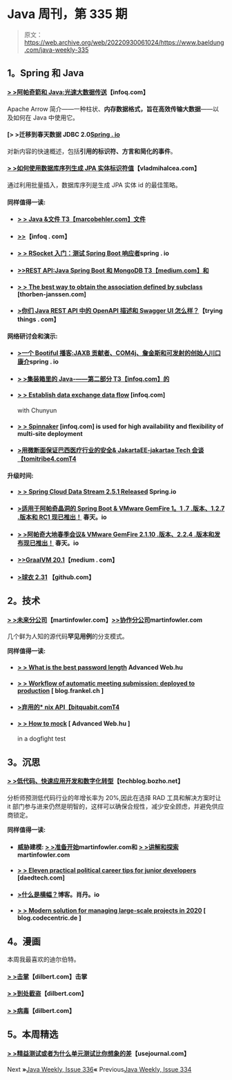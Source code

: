 # Java 周刊，第 335 期

> 原文：<https://web.archive.org/web/20220930061024/https://www.baeldung.com/java-weekly-335>

## 1。Spring 和 Java

#### [**> >阿帕奇箭和 Java:光速大数据传送**](https://web.archive.org/web/20220628132040/https://www.infoq.com/articles/apache-arrow-java/)【infoq.com】

Apache Arrow 简介——一种柱状、**内存数据格式，旨在高效传输大数据**——以及如何在 Java 中使用它。

#### [**> >迁移到春天数据 JDBC 2.0**[Spring . io](https://web.archive.org/web/20220628132040/https://spring.io/blog/2020/05/20/migrating-to-spring-data-jdbc-2-0)

对新内容的快速概述，包括**引用的标识符、方言和简化的事件**。

#### [**> >如何使用数据库序列生成 JPA 实体标识符值**](https://web.archive.org/web/20220628132040/https://vladmihalcea.com/jpa-entity-identifier-sequence/)【vladmihalcea.com】

通过利用批量插入，数据库序列是生成 JPA 实体 id 的最佳策略。

#### 同样值得一读:

*   #### [**> > Java &文件** T3【marcobehler.com】文件](https://web.archive.org/web/20220628132040/https://www.marcobehler.com/guides/java-files)

*   #### [**>>**](https://web.archive.org/web/20220628132040/https://www.infoq.com/news/2020/05/java-at-25/?utm_campaign=infoq_content&utm_source=infoq&utm_medium=feed&utm_term=Java)【infoq . com】

*   #### [**> > RSocket 入门：测试 Spring Boot 响应者**](https://web.archive.org/web/20220628132040/https://spring.io/blog/2020/05/25/getting-started-with-rsocket-testing-spring-boot-responders)spring . io

*   #### [**>>REST API:Java Spring Boot 和 MongoDB** T3【medium.com】和](https://web.archive.org/web/20220628132040/https://medium.com/@gtommee97/rest-api-java-spring-boot-and-mongodb-4dffbcabbaf5)

*   #### [**> > The best way to obtain the association defined by subclass**](https://web.archive.org/web/20220628132040/https://thorben-janssen.com/fetch-association-of-subclass/) [thorben-janssen.com]

*   #### [**>你们 Java REST API 中的 OpenAPI 描述和 Swagger UI 怎么样？**](https://web.archive.org/web/20220628132040/https://tryingthings.wordpress.com/2020/05/20/how-about-openapi-descriptions-and-swagger-ui-in-your-java-rest-api/)【trying things . com】

**网络研讨会和演示:**

*   #### [**>一个 Bootiful 播客:JAXB 贡献者、COM4j、詹金斯和可发射的创始人川口康介**](https://web.archive.org/web/20220628132040/https://spring.io/blog/2020/05/21/a-bootiful-podcast-jaxb-contributor-com4j-jenkins-and-launchable-founder-kohsuke-kawaguchi)spring . io

*   #### [**> >集装箱里的 Java-——第二部分** T3【infoq.com】的](https://web.archive.org/web/20220628132040/https://www.infoq.com/presentations/openjdk-containers/)

*   #### [**> > Establish data exchange data flow**](https://web.archive.org/web/20220628132040/https://www.infoq.com/presentations/spring-data-flow-patterns/?utm_campaign=infoq_content&utm_source=infoq&utm_medium=feed&utm_term=Java) [infoq.com]

    with Chunyun
*   #### [**> > Spinnaker**](https://web.archive.org/web/20220628132040/https://www.infoq.com/presentations/pivotal-spinnaker-cloud-resiliency/?utm_campaign=infoq_content&utm_source=infoq&utm_medium=feed&utm_term=Java) [infoq.com] is used for high availability and flexibility of multi-site deployment

*   #### [**>用微断面保证巴西医疗行业的安全& JakartaEE-jakartae Tech 会谈**【tomitribe4.comT4](https://web.archive.org/web/20220628132040/https://www.tomitribe.com/blog/keeping-brazils-medical-industry-safe-with-microprofile-jakartaee-jakarta-tech-talks/)

**升级时间:**

*   #### [**> > Spring Cloud Data Stream 2.5.1 Released**](https://web.archive.org/web/20220628132040/https://spring.io/blog/2020/05/20/spring-cloud-data-flow-2-5-1-released) Spring.io

*   #### [**>适用于阿帕奇晶洞的 Spring Boot & VMware GemFire 1。1 .7 .版本、1.2.7 .版本和 RC1 现已推出！**](https://web.archive.org/web/20220628132040/https://spring.io/blog/2020/05/19/spring-boot-for-apache-geode-vmware-gemfire-1-1-7-release-1-2-7-release-and-1-3-0-rc1-available) 春天。io

*   #### [**> >阿帕奇大地春季会议& VMware GemFire 2.1.10 .版本、2.2.4 .版本和发布现已推出！**](https://web.archive.org/web/20220628132040/https://spring.io/blog/2020/05/19/spring-session-for-apache-geode-vmware-gemfire-2-1-10-release-2-2-4-release-and-2-3-0-release-available) 春天。io

*   #### [**>>GraalVM 20.1**](https://web.archive.org/web/20220628132040/https://medium.com/graalvm/graalvm-20-1-7ce7e89f066b)【medium . com】

*   #### [**>球衣 2.31**](https://web.archive.org/web/20220628132040/https://github.com/eclipse-ee4j/jersey/releases/tag/2.31) 【github.com】

## 2。技术

#### [**> >未来分公司**](https://web.archive.org/web/20220628132040/https://martinfowler.com/articles/branching-patterns.html#future-branch)【martinfowler.com】[**>>协作分公司**](https://web.archive.org/web/20220628132040/https://martinfowler.com/articles/branching-patterns.html#collaboration-branch)martinfowler.com

几个鲜为人知的源代码**罕见用例**的分支模式。

**同样值得一读:**

*   #### [**> > What is the best password length**](https://web.archive.org/web/20220628132040/https://advancedweb.hu/what-is-the-optimal-password-length/) Advanced Web.hu

*   #### [**> > Workflow of automatic meeting submission: deployed to production**](https://web.archive.org/web/20220628132040/https://blog.frankel.ch/automating-conference-submission-workflow/3/) [ blog.frankel.ch ]

*   #### [**>弃用的* nix API**【bitquabit.comT4](https://web.archive.org/web/20220628132040/https://www.bitquabit.com/post/deprecated-nix-api/)

*   #### [**> > How to mock**](https://web.archive.org/web/20220628132040/https://advancedweb.hu/how-to-mock-in-bash-tests/) [ Advanced Web.hu ]

    in a dogfight test

## 3。沉思

#### [**> >低代码、快速应用开发和数字化转型**](https://web.archive.org/web/20220628132040/https://techblog.bozho.net/low-code-rapid-application-development-and-digital-transformation/)【techblog.bozho.net】

分析师预测低代码行业的年增长率为 20%,因此在选择 RAD 工具和解决方案时让 it 部门参与进来仍然是明智的，这样可以确保合规性，减少安全顾虑，并避免供应商锁定。

**同样值得一读:**

*   #### 威胁建模: [**> >准备开始**](https://web.archive.org/web/20220628132040/https://martinfowler.com/articles/agile-threat-modelling.html#PreparingToStart)martinfowler.com和 [**> >讲解和探索**](https://web.archive.org/web/20220628132040/https://martinfowler.com/articles/agile-threat-modelling.html#ExplainAndExplore)martinfowler.com

*   #### [**> > Eleven practical political career tips for junior developers**](https://web.archive.org/web/20220628132040/https://daedtech.com/11-realpolitik-career-tips-for-junior-developers/) [daedtech.com]

*   #### [**>什么是横幅？**](https://web.archive.org/web/20220628132040/https://blog.shodan.io/what-is-a-banner/)博客。肖丹。io

*   #### [**> > Modern solution for managing large-scale projects in 2020**](https://web.archive.org/web/20220628132040/https://blog.codecentric.de/en/2020/05/project-management-modern-solutions-large-scale-projects-2020/) [ blog.codecentric.de ]

## 4。漫画

本周我最喜欢的迪尔伯特。

#### [**> >击掌**](https://web.archive.org/web/20220628132040/https://dilbert.com/strip/2020-05-20)【dilbert.com】击掌

#### [**> >到处截盗**](https://web.archive.org/web/20220628132040/https://dilbert.com/strip/2020-05-24)【dilbert.com】

#### [**> >病毒**](https://web.archive.org/web/20220628132040/https://dilbert.com/strip/2020-05-22)【dilbert.com】

## 5。本周精选

#### [> >精益测试或者为什么单元测试比你想象的差](https://web.archive.org/web/20220628132040/https://blog.usejournal.com/lean-testing-or-why-unit-tests-are-worse-than-you-think-b6500139a009)【usejournal.com】

Next **»**[Java Weekly, Issue 336](/web/20220628132040/https://www.baeldung.com/java-weekly-336)**«** Previous[Java Weekly, Issue 334](/web/20220628132040/https://www.baeldung.com/java-weekly-334)